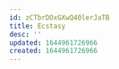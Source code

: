 ```yaml
---
id: zCTbrDOxGXwQ40lerJaTB
title: Ecstasy
desc: ''
updated: 1644961726966
created: 1644961726966
---
```


